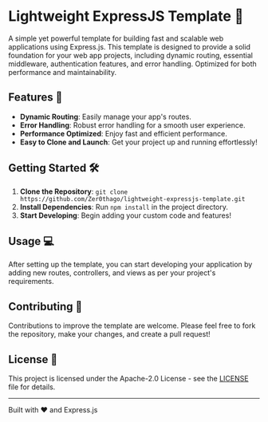 # Lightweight ExpressJS Template 🚀

A simple yet powerful template for building fast and scalable web applications using Express.js. This template is designed to provide a solid foundation for your web app projects, including dynamic routing, essential middleware, authentication features, and error handling. Optimized for both performance and maintainability.

## Features 🌟

- **Dynamic Routing**: Easily manage your app's routes.
- **Error Handling**: Robust error handling for a smooth user experience.
- **Performance Optimized**: Enjoy fast and efficient performance.
- **Easy to Clone and Launch**: Get your project up and running effortlessly!

## Getting Started 🛠️

1. **Clone the Repository**: `git clone https://github.com/Zer0thago/lightweight-expressjs-template.git`
2. **Install Dependencies**: Run `npm install` in the project directory.
3. **Start Developing**: Begin adding your custom code and features!

## Usage 💻

After setting up the template, you can start developing your application by adding new routes, controllers, and views as per your project's requirements.

## Contributing 🤝

Contributions to improve the template are welcome. Please feel free to fork the repository, make your changes, and create a pull request!

## License 📄

This project is licensed under the Apache-2.0 License - see the [LICENSE](LICENSE) file for details.

---

Built with ❤️ and Express.js
